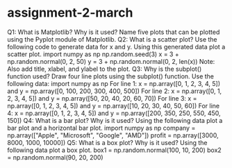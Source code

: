 # assignment-2-march
Q1: What is Matplotlib? Why is it used? Name five plots that can be plotted using the Pyplot module of
Matplotlib.
Q2: What is a scatter plot? Use the following code to generate data for x and y. Using this generated data
plot a scatter plot.
import numpy as np
np.random.seed(3)
x = 3 + np.random.normal(0, 2, 50)
y = 3 + np.random.normal(0, 2, len(x))
Note: Also add title, xlabel, and ylabel to the plot.
Q3: Why is the subplot() function used? Draw four line plots using the subplot() function.
Use the following data:
import numpy as np
For line 1: x = np.array([0, 1, 2, 3, 4, 5]) and y = np.array([0, 100, 200, 300, 400, 500])
For line 2: x = np.array([0, 1, 2, 3, 4, 5]) and y = np.array([50, 20, 40, 20, 60, 70])
For line 3: x = np.array([0, 1, 2, 3, 4, 5]) and y = np.array([10, 20, 30, 40, 50, 60])
For line 4: x = np.array([0, 1, 2, 3, 4, 5]) and y = np.array([200, 350, 250, 550, 450, 150])
Q4: What is a bar plot? Why is it used? Using the following data plot a bar plot and a horizontal bar plot.
import numpy as np
company = np.array(["Apple", "Microsoft", "Google", "AMD"])
profit = np.array([3000, 8000, 1000, 10000])
Q5: What is a box plot? Why is it used? Using the following data plot a box plot.
box1 = np.random.normal(100, 10, 200)
box2 = np.random.normal(90, 20, 200)
